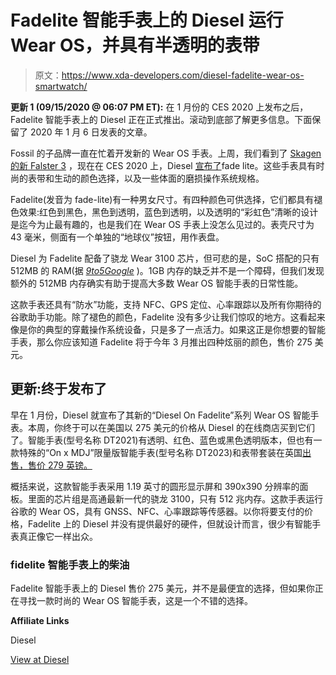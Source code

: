 # Fadelite 智能手表上的 Diesel 运行 Wear OS，并具有半透明的表带

> 原文：<https://www.xda-developers.com/diesel-fadelite-wear-os-smartwatch/>

**更新 1 (09/15/2020 @ 06:07 PM ET):** 在 1 月份的 CES 2020 上发布之后，Fadelite 智能手表上的 Diesel 正在正式推出。滚动到底部了解更多信息。下面保留了 2020 年 1 月 6 日发表的文章。

Fossil 的子品牌一直在忙着开发新的 Wear OS 手表。上周，我们看到了 [Skagen 的新 Falster 3](https://www.xda-developers.com/skagen-falster-3-amazon-leak-january/) ，现在在 CES 2020 上，Diesel [宣布了](https://www.prnewswire.com/news-releases/new-diesel-smartwatch-continues-to-push-the-limits-of-design-300980620.html)fade lite。这些手表具有时尚的表带和生动的颜色选择，以及一些体面的磨损操作系统规格。

Fadelite(发音为 fade-lite)有一种男女尺寸。有四种颜色可供选择，它们都具有褪色效果:红色到黑色，黑色到透明，蓝色到透明，以及透明的“彩虹色”清晰的设计是迄今为止最有趣的，也是我们在 Wear OS 手表上没怎么见过的。表壳尺寸为 43 毫米，侧面有一个单独的“地球仪”按钮，用作表盘。

Diesel 为 Fadelite 配备了骁龙 Wear 3100 芯片，但可悲的是，SoC 搭配的只有 512MB 的 RAM(据 [*9to5Google*](https://9to5google.com/2020/01/06/diesel-fadelite-wear-os-smartwatch-unveil/) )。1GB 内存的缺乏并不是一个障碍，但我们发现额外的 512MB 内存确实有助于提高大多数 Wear OS 智能手表的日常性能。

这款手表还具有“防水”功能，支持 NFC、GPS 定位、心率跟踪以及所有你期待的谷歌助手功能。除了褪色的颜色，Fadelite 没有多少让我们惊叹的地方。这看起来像是你的典型的穿戴操作系统设备，只是多了一点活力。如果这正是你想要的智能手表，那么你应该知道 Fadelite 将于今年 3 月推出四种炫丽的颜色，售价 275 美元。

## 更新:终于发布了

早在 1 月份，Diesel 就宣布了其新的“Diesel On Fadelite”系列 Wear OS 智能手表。本周，你终于可以在美国以 275 美元的价格从 Diesel 的在线商店买到它们了。智能手表(型号名称 DT2021)有透明、红色、蓝色或黑色透明版本，但也有一款特殊的“On x MDJ”限量版智能手表(型号名称 DT2023)和表带套装在英国[出售，售价 279 英镑。](https://uk.diesel.com/en/smartwatches/dt2023/DT202300QQQ.html)

概括来说，这款智能手表采用 1.19 英寸的圆形显示屏和 390x390 分辨率的面板。里面的芯片组是高通最新一代的骁龙 3100，只有 512 兆内存。这款手表运行谷歌的 Wear OS，具有 GNSS、NFC、心率跟踪等传感器。以你将要支付的价格，Fadelite 上的 Diesel 并没有提供最好的硬件，但就设计而言，很少有智能手表真正像它一样出众。

### fidelite 智能手表上的柴油

Fadelite 智能手表上的 Diesel 售价 275 美元，并不是最便宜的选择，但如果你正在寻找一款时尚的 Wear OS 智能手表，这是一个不错的选择。

**Affiliate Links**

Diesel

[View at Diesel](https://shop.diesel.com/en/smartwatches/fadelite/)